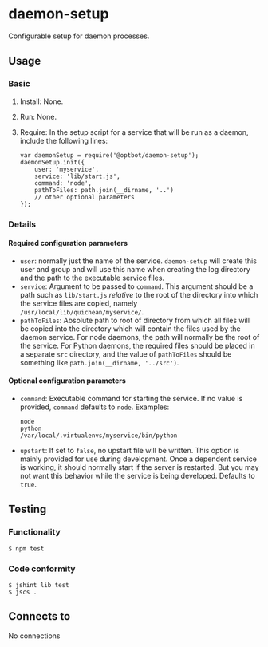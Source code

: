 daemon-setup
===
Configurable setup for daemon processes.

Usage
---
### Basic
1.  Install: None.
2.  Run: None.
3.  Require: In the setup script for a service that will
    be run as a daemon, include the following lines:

        var daemonSetup = require('@optbot/daemon-setup');
        daemonSetup.init({
            user: 'myservice',
            service: 'lib/start.js',
            command: 'node',
            pathToFiles: path.join(__dirname, '..')
            // other optional parameters
        });
       
### Details
#### Required configuration parameters
-   `user`: normally just the name of the service. `daemon-setup` will
    create this user and group and will use this name when creating the log
    directory and the path to the executable service files.
-   `service`: Argument to be passed to `command`. This argument
    should be a path such as `lib/start.js` *relative* to the root of
    the directory into which the service files are copied, namely
    `/usr/local/lib/quichean/myservice/`.
-   `pathToFiles`: Absolute path to root of directory from which all files
    will be copied into the directory which will contain the files used by 
    the daemon service. For node daemons, the path will normally
    be the root of the service. For Python daemons, the required
    files should be placed in a separate `src` directory, and the value
    of `pathToFiles` should be something like `path.join(__dirname, '../src')`.

#### Optional configuration parameters
-   `command`: Executable command for starting the service. If no value
    is provided, `command` defaults to `node`. Examples:
    
        node
        python
        /var/local/.virtualenvs/myservice/bin/python

-   `upstart`: If set to `false`, no upstart file will be written.
    This option is mainly provided for use during development. Once
    a dependent service is working, it should normally start if the
    server is restarted. But you may not want this behavior while the
    service is being developed. Defaults to `true`.

Testing
---
### Functionality
    $ npm test

### Code conformity
    $ jshint lib test
    $ jscs .

Connects to
---
No connections
